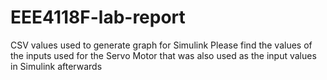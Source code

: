 # EEE4118F-lab-report
CSV values used to generate graph for Simulink
Please find the values of the inputs used for the Servo Motor that was also used as the input values in Simulink afterwards
